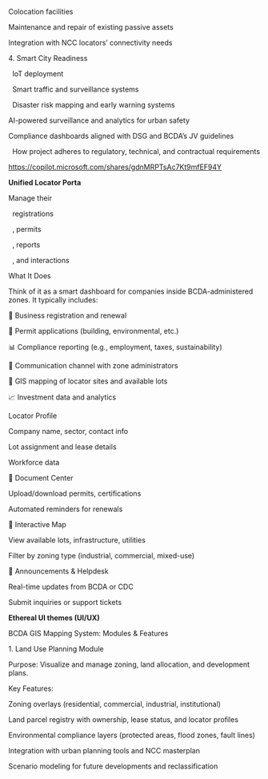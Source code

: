 Colocation facilities

Maintenance and repair of existing passive assets

Integration with NCC locators’ connectivity needs



4\. Smart City Readiness

&nbsp;	IoT deployment

&nbsp;	Smart traffic and surveillance systems

&nbsp;	Disaster risk mapping and early warning systems



AI-powered surveillance and analytics for urban safety



Compliance dashboards aligned with DSG and BCDA’s JV guidelines 

&nbsp;	How project adheres to regulatory, technical, and contractual requirements







https://copilot.microsoft.com/shares/gdnMRPTsAc7Kt9mfEF94Y





**Unified Locator Porta**

Manage their 

&nbsp;	registrations

&nbsp;	, permits

&nbsp;	, reports

&nbsp;	, and interactions



What It Does

Think of it as a smart dashboard for companies inside BCDA-administered zones. It typically includes:



📄 Business registration and renewal



🧾 Permit applications (building, environmental, etc.)



📊 Compliance reporting (e.g., employment, taxes, sustainability)



💬 Communication channel with zone administrators



📍 GIS mapping of locator sites and available lots



📈 Investment data and analytics





Locator Profile

Company name, sector, contact info



Lot assignment and lease details



Workforce data



📂 Document Center

Upload/download permits, certifications



Automated reminders for renewals



📍 Interactive Map

View available lots, infrastructure, utilities



Filter by zoning type (industrial, commercial, mixed-use)



📣 Announcements \& Helpdesk

Real-time updates from BCDA or CDC



Submit inquiries or support tickets





**Ethereal UI themes (UI/UX)**







BCDA GIS Mapping System: Modules \& Features

1\. Land Use Planning Module

Purpose: Visualize and manage zoning, land allocation, and development plans.



Key Features:



Zoning overlays (residential, commercial, industrial, institutional)



Land parcel registry with ownership, lease status, and locator profiles



Environmental compliance layers (protected areas, flood zones, fault lines)



Integration with urban planning tools and NCC masterplan



Scenario modeling for future developments and reclassification

